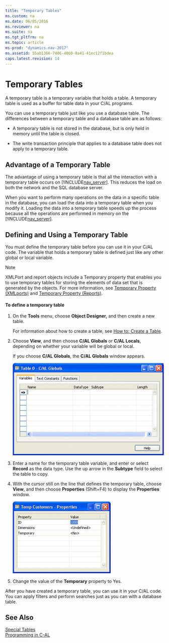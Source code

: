 ```yaml
---
title: "Temporary Tables"
ms.custom: na
ms.date: 06/05/2016
ms.reviewer: na
ms.suite: na
ms.tgt_pltfrm: na
ms.topic: article
ms-prod: "dynamics-nav-2017"
ms.assetid: 55ab1366-7406-4060-8a41-41ec12f1bdea
caps.latest.revision: 14
---
```

# Temporary Tables
A temporary table is a temporary variable that holds a table. A temporary table is used as a buffer for table data in your C/AL programs.  
  
 You can use a temporary table just like you use a database table. The differences between a temporary table and a database table are as follows:  
  
-   A temporary table is not stored in the database, but is only held in memory until the table is closed.  
  
-   The write transaction principle that applies to a database table does not apply to a temporary table.  
  
## Advantage of a Temporary Table  
 The advantage of using a temporary table is that all the interaction with a temporary table occurs on [!INCLUDE[nav_server](includes/nav_server_md.md)]. This reduces the load on both the network and the SQL database server.  
  
 When you want to perform many operations on the data in a specific table in the database, you can load the data into a temporary table when you modify it. Loading the data into a temporary table speeds up the process because all the operations are performed in memory on the [!INCLUDE[nav_server](includes/nav_server_md.md)].  
  
## Defining and Using a Temporary Table  
 You must define the temporary table before you can use it in your C/AL code. The variable that holds a temporary table is defined just like any other global or local variable.  
  
> [!NOTE]  
>  XMLPort and report objects include a Temporary property that enables you to use temporary tables for storing the elements of data set that is generated by the objects. For more information, see [Temporary Property \(XMLports\)](Temporary-Property--XMLports-.md) and [Temporary Property \(Reports\)](Temporary-Property--Reports-.md).  
  
#### To define a temporary table  
  
1.  On the **Tools** menu, choose **Object Designer,** and then create a new table.  
  
     For information about how to create a table, see [How to: Create a Table](How%20to:%20Create%20a%20Table.md).  
  
2.  Choose **View**, and then choose **C/AL Globals** or **C/AL Locals**, depending on whether your variable will be global or local.  
  
     If you choose **C/AL Globals**, the **C/AL Globals** window appears.  
  
     ![C&#47;AL Globals window](media/NAV_ADG_8_Table_31.gif "NAV\_ADG\_8\_Table\_31")  
  
3.  Enter a name for the temporary table variable, and enter or select **Record** as the data type. Use the up arrow in the **Subtype** field to select the table to copy.  
  
4.  With the cursor still on the line that defines the temporary table, choose **View**, and then choose **Properties** \(Shift+F4\) to display the **Properties** window.  
  
     ![Properties window](media/NAV_ADG_8_Table_32.gif "NAV\_ADG\_8\_Table\_32")  
  
5.  Change the value of the **Temporary** property to Yes.  
  
 After you have created a temporary table, you can use it in your C/AL code. You can apply filters and perform searches just as you can with a database table.  
  
## See Also  
 [Special Tables](Special-Tables.md)   
 [Programming in C-AL](Programming-in-C-AL.md)